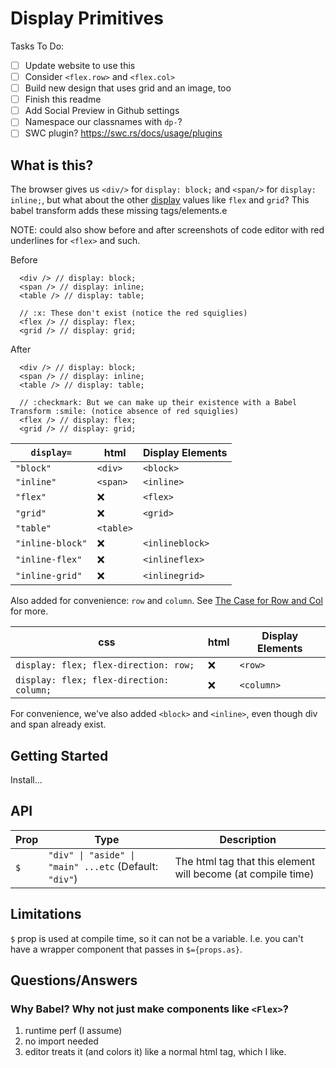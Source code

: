 # Display Primitives

Tasks To Do:

- [ ] Update website to use this
- [ ] Consider `<flex.row>` and `<flex.col>`
- [ ] Build new design that uses grid and an image, too
- [ ] Finish this readme
- [ ] Add Social Preview in Github settings
- [ ] Namespace our classnames with `dp-`?
- [ ] SWC plugin? https://swc.rs/docs/usage/plugins

## What is this?

The browser gives us `<div/>` for `display: block;` and `<span/>` for `display: inline;`, but what about the other [display](https://developer.mozilla.org/en-US/docs/Web/CSS/display) values like `flex` and `grid`? This babel transform adds these missing tags/elements.e

NOTE: could also show before and after screenshots of code editor with red underlines for `<flex>` and such.

Before

```tsx
  <div /> // display: block;
  <span /> // display: inline;
  <table /> // display: table;

  // :x: These don't exist (notice the red squiglies)
  <flex /> // display: flex;
  <grid /> // display: grid;
```

After

```tsx
  <div /> // display: block;
  <span /> // display: inline;
  <table /> // display: table;

  // :checkmark: But we can make up their existence with a Babel Transform :smile: (notice absence of red squiglies)
  <flex /> // display: flex;
  <grid /> // display: grid;
```

| `display=`       | html      | Display Elements |
| ---------------- | --------- | ---------------- |
| `"block"`        | `<div>`   | `<block>`        |
| `"inline"`       | `<span>`  | `<inline>`       |
| `"flex"`         | :x:       | `<flex>`         |
| `"grid"`         | :x:       | `<grid>`         |
| `"table"`        | `<table>` |                  |
| `"inline-block"` | :x:       | `<inlineblock>`  |
| `"inline-flex"`  | :x:       | `<inlineflex>`   |
| `"inline-grid"`  | :x:       | `<inlinegrid>`   |

Also added for convenience: `row` and `column`. See [The Case for Row and Col]() for more.

| css                                      | html | Display Elements |
| ---------------------------------------- | ---- | ---------------- |
| `display: flex; flex-direction: row;`    | :x:  | `<row>`          |
| `display: flex; flex-direction: column;` | :x:  | `<column>`       |

For convenience, we've also added `<block>` and `<inline>`, even though div and span already exist.

## Getting Started

Install...

## API

| Prop | Type                                                   | Description                                                  |
| ---- | ------------------------------------------------------ | ------------------------------------------------------------ |
| `$`  | `"div" \| "aside" \| "main" ...etc` (Default: `"div"`) | The html tag that this element will become (at compile time) |

## Limitations

`$` prop is used at compile time, so it can not be a variable. I.e. you can't have a wrapper component that passes in `$={props.as}`.

## Questions/Answers

### Why Babel? Why not just make components like `<Flex>`?

1. runtime perf (I assume)
2. no import needed
3. editor treats it (and colors it) like a normal html tag, which I like.

